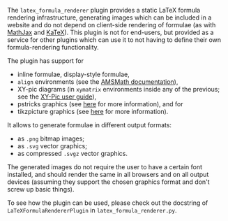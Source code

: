 The `latex_formula_renderer` plugin provides a static LaTeX formula rendering infrastructure, generating images which can be included in a website and do not depend on client-side rendering of formulae (as with [MathJax](https://www.mathjax.org/) and [KaTeX](https://khan.github.io/KaTeX/)). This plugin is not for end-users, but provided as a service for other plugins which can use it to not having to define their own formula-rendering functionality.

The plugin has support for
* inline formulae, display-style formulae,
* `align` environments (see the [AMSMath documentation](ftp://ftp.ams.org/ams/doc/amsmath/amsldoc.pdf)),
* XY-pic diagrams (in `xymatrix` environments inside any of the previous; see the [XY-Pic user guide](http://texdoc.net/texmf-dist/doc/generic/xypic/xyguide.pdf)),
* pstricks graphics (see [here](https://en.wikipedia.org/wiki/PSTricks) for more information), and for
* tikzpicture graphics (see [here](https://en.wikibooks.org/wiki/LaTeX/PGF/TikZ) for more information).

It allows to generate formulae in different output formats:
* as `.png` bitmap images;
* as `.svg` vector graphics;
* as compressed `.svgz` vector graphics.

The generated images do not require the user to have a certain font installed, and should render the same in all browsers and on all output devices (assuming they support the chosen graphics format and don't screw up basic things).

To see how the plugin can be used, please check out the docstring of `LaTeXFormulaRendererPlugin` in `latex_formula_renderer.py`.
